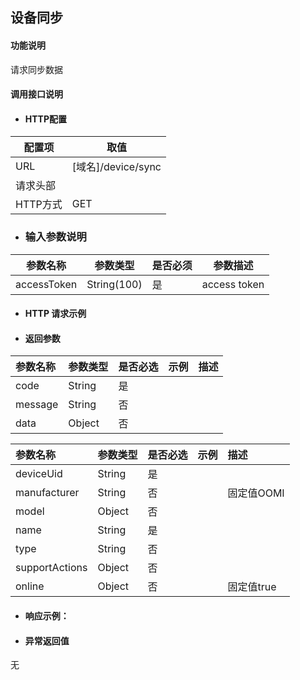 ## 设备同步

#### 功能说明

请求同步数据

#### 调用接口说明

* #### HTTP配置

| 配置项 | 取值 |
| --- | --- |
| URL | \[域名\]/device/sync |
| 请求头部 |  |
| HTTP方式 | GET|

* ### 输入参数说明

| 参数名称 | 参数类型 | 是否必须 | 参数描述 |
| --- | --- | --- | --- |
| accessToken| String\(100\)| 是 | access token|





* #### HTTP 请求示例



* #### 返回参数
| 参数名称 | 参数类型 | 是否必选 | 示例 | 描述 |
| :--- | :--- | :--- | :--- | :--- |
| code| String| 是 | | |
| message| String | 否 |  | |
| data| Object| 否 |  |  |

| 参数名称 | 参数类型 | 是否必选 | 示例 | 描述 |
| :--- | :--- | :--- | :--- | :--- |
| deviceUid| String| 是 | | |
| manufacturer| String | 否 |  |固定值OOMI |
| model| Object| 否 |  |  |
| name| String| 是 | | |
| type| String | 否 |  | |
| supportActions| Object| 否 |  |  |
| online| Object| 否 |  |固定值true  |




* #### 响应示例：



* #### 异常返回值
无


